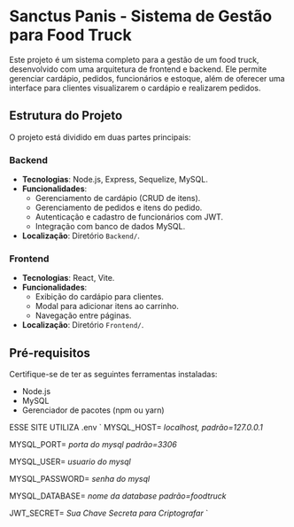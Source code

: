 # Sanctus Panis - Sistema de Gestão para Food Truck

Este projeto é um sistema completo para a gestão de um food truck, desenvolvido com uma arquitetura de frontend e backend. Ele permite gerenciar cardápio, pedidos, funcionários e estoque, além de oferecer uma interface para clientes visualizarem o cardápio e realizarem pedidos.

## Estrutura do Projeto

O projeto está dividido em duas partes principais:

### Backend
- **Tecnologias**: Node.js, Express, Sequelize, MySQL.
- **Funcionalidades**:
  - Gerenciamento de cardápio (CRUD de itens).
  - Gerenciamento de pedidos e itens do pedido.
  - Autenticação e cadastro de funcionários com JWT.
  - Integração com banco de dados MySQL.
- **Localização**: Diretório `Backend/`.

### Frontend
- **Tecnologias**: React, Vite.
- **Funcionalidades**:
  - Exibição do cardápio para clientes.
  - Modal para adicionar itens ao carrinho.
  - Navegação entre páginas.
- **Localização**: Diretório `Frontend/`.

## Pré-requisitos

Certifique-se de ter as seguintes ferramentas instaladas:
- Node.js
- MySQL
- Gerenciador de pacotes (npm ou yarn)


ESSE SITE UTILIZA .env
`
MYSQL_HOST= *localhost, padrão=127.0.0.1*

MYSQL_PORT= *porta do mysql padrão=3306*

MYSQL_USER= *usuario do mysql*

MYSQL_PASSWORD= *senha do mysql*

MYSQL_DATABASE= *nome da database padrão=foodtruck*

JWT_SECRET= *Sua Chave Secreta para Criptografar*
`
